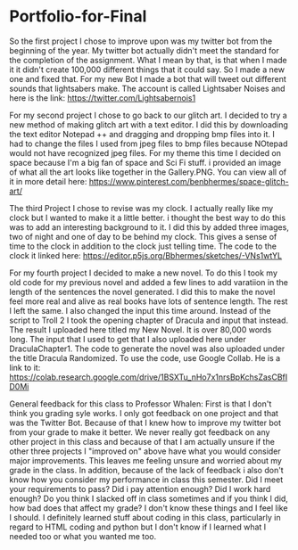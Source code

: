 # Portfolio-for-Final
So the first project I chose to improve upon was my twitter bot from the beginning of the year. My twitter bot actually didn't meet the standard for the completion of the assignment. What I mean by that, is that when I made it it didn't create 100,000 different things that it could say. So I made a new one and fixed that. For my new Bot I made a bot that will tweet out different sounds that lightsabers make. The account is called Lightsaber Noises and here is the link:
https://twitter.com/Lightsabernois1

For my second project I chose to go back to our glitch art. I decided to try a new method of making glitch art with a text editor. I did this by downloading the text editor Notepad ++ and dragging and dropping bmp files into it. I had to change the files I used from jpeg files to bmp files because NOtepad would not have recognized jpeg files. For my theme this time I decided on space because I'm a big fan of space and Sci Fi stuff. i provided an image of what all the art looks like together in the Gallery.PNG. You can view all of it in more detail here:
https://www.pinterest.com/benbhermes/space-glitch-art/

The third Project I chose to revise was my clock. I actually really like my clock but I wanted to make it a little better. i thought the best way to do this was to add an interesting background to it. I did this by added three images, two of night and one of day to be behind my clock. This gives a sense of time to the clock in addition to the clock just telling time. The code to the clock it linked here:
https://editor.p5js.org/Bbhermes/sketches/-VNs1wtYL

For my fourth project I decided to make a new novel. To do this I took my old code for my previous novel and added a few lines to add varatiion in the length of the sentences the novel generated. I did this to make the novel feel more real and alive as real books have lots of sentence length. The rest I left the same. I also changed the input this time around. Instead of the script to Troll 2 I took the opening chapter of Dracula and input that instead. The result I uploaded here titled my New Novel. It is over 80,000 words long. The input that I used to get that I also uploaded here under DraculaChapter1. The code to generate the novel was also uploaded under the title Dracula Randomized. To use the code, use Google Collab. He is a link to it:
https://colab.research.google.com/drive/1BSXTu_nHo7x1nrsBpKchsZasCBfID0Mi

General feedback for this class to Professor Whalen:
First is that I don't think you grading syle works. I only got feedback on one project and that was the Twitter Bot. Because of that I knew how to improve my twitter bot from your grade to make it better. We never really got feedback on any other project in this class and because of that I am actually unsure if the other three projects I "improved on" above have what you would consider major improvements. This leaves me feeling unsure and worried about my grade in the class. In addition, because of the lack of feedback i also don't know how you consider my performance in class this semester. Did I meet your requirements to pass? Did i pay attention enough? Did I work hard enough? Do you think I slacked off in class sometimes and if you think I did, how bad does that affect my grade? I don't know these things and I feel like I should. I definitely learned stuff about coding in this class, particularly in regard to HTML coding and python but I don't know if I learned what I needed too or what you wanted me too.
